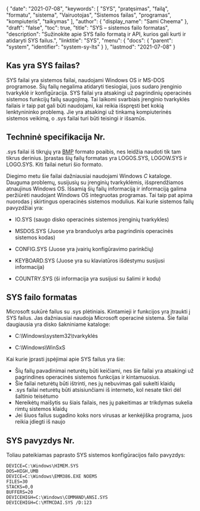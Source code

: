 {
  "date": "2021-07-08",
  "keywords": [
"SYS",
"pratęsimas",
"failą",
"formatu",
"sistema",
"Vairuotojas",
"Sistemos failas",
"programas",
"kompiuteris",
"taikymas"
],
  "author": {
    "display_name": "Sami Cheema"
},
  "draft": "false",
  "toc": true,
  "title": "SYS – sistemos failo formatas",
  "description": "Sužinokite apie SYS failo formatą ir API, kurios gali kurti ir atidaryti SYS failus.",
  "linktitle": "SYS",
  "menu": {
    "docs": {
      "parent": "system",
      "identifier": "system-sy-lts"
}
},
  "lastmod": "2021-07-08"
}

## Kas yra SYS failas? ##

SYS failai yra sistemos failai, naudojami Windows OS ir MS-DOS programose. Šių failų negalima atidaryti tiesiogiai, juos sudaro įrenginio tvarkyklė ir konfigūracija. SYS failai yra atsakingi už pagrindinių operacinės sistemos funkcijų failų saugojimą. Tai laikomi svarbiais įrenginio tvarkyklės failais ir taip pat gali būti naudojami, kai reikia išspręsti bet kokią lenktynininko problemą. Jie yra atsakingi už tinkamą kompiuterinės sistemos veikimą, o .sys failai turi būti teisingi ir išsamūs.


## Techninė specifikacija Nr.

.sys failai iš tikrųjų yra [BMP](/image/bmp/) formato poaibis, nes leidžia naudoti tik tam tikrus derinius. Įprastas šių failų formatas yra LOGOS.SYS, LOGOW.SYS ir LOGO.SYS. Kiti failai neturi šio formato.

Diegimo metu šie failai dažniausiai naudojami Windows *C* kataloge. Dauguma problemų, susijusių su įrenginių tvarkyklėmis, išsprendžiamos atnaujinus Windows OS. Išsamią šių failų informaciją ir informaciją galima peržiūrėti naudojant Windows OS integruotas programas. Tai taip pat apima nuorodas į skirtingus operacinės sistemos modulius.
Kai kurie sistemos failų pavyzdžiai yra:

* IO.SYS (saugo disko operacinės sistemos įrenginių tvarkykles)

* MSDOS.SYS (Juose yra branduolys arba pagrindinis operacinės sistemos kodas)

* CONFIG.SYS (Juose yra įvairių konfigūravimo parinkčių)

* KEYBOARD.SYS (Juose yra su klaviatūros išdėstymu susijusi informacija) 

* COUNTRY.SYS (ši informacija yra susijusi su šalimi ir kodu)


## SYS failo formatas ##

Microsoft sukūrė failus su .sys plėtiniais. Kintamieji ir funkcijos yra įtraukti į SYS failus. Jas dažniausiai naudoja Microsoft operacinė sistema. Šie failai daugiausia yra disko šakniniame kataloge:

* C:\Windows\system32\tvarkyklės

* C:\Windows\WinSxS


Kai kurie įprasti įspėjimai apie SYS failus yra šie:

* Šių failų pavadinimai neturėtų būti keičiami, nes šie failai yra atsakingi už pagrindines operacinės sistemos funkcijas ir kintamuosius.
* Šie failai neturėtų būti ištrinti, nes jų nebuvimas gali sukelti klaidų
* .sys failai neturėtų būti atsisiunčiami iš interneto, kol nesate tikri dėl šaltinio teisėtumo
* Nereikėtų maišytis su šiais failais, nes jų pakeitimas ar trikdymas sukelia rimtų sistemos klaidų
* Jei šiuos failus sugadino koks nors virusas ar kenkėjiška programa, juos reikia įdiegti iš naujo

## SYS pavyzdys Nr.

Toliau pateikiamas paprasto SYS sistemos konfigūracijos failo pavyzdys:

```
DEVICE=C:\Windows\HIMEM.SYS
DOS=HIGH,UMB
DEVICE=C:\Windows\EMM386.EXE NOEMS
FILES=30
STACKS=0,0
BUFFERS=20
DEVICEHIGH=C:\Windows\COMMAND\ANSI.SYS
DEVICEHIGH=C:\MTMCDAI.SYS /D:123
```
